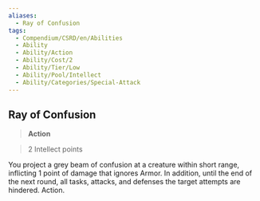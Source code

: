 ```yaml
---
aliases:
  - Ray of Confusion
tags:
  - Compendium/CSRD/en/Abilities
  - Ability
  - Ability/Action
  - Ability/Cost/2
  - Ability/Tier/Low
  - Ability/Pool/Intellect
  - Ability/Categories/Special-Attack
---
```

  
    
## Ray of Confusion    
>**Action**    
>2 Intellect points  
    
You project a grey beam of confusion at a creature within short range, inflicting 1 point of damage that ignores Armor. In addition, until the end of the next round, all tasks, attacks, and defenses the target attempts are hindered. Action.